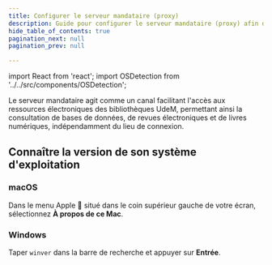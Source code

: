```yaml
---
title: Configurer le serveur mandataire (proxy)
description: Guide pour configurer le serveur mandataire (proxy) afin d'accéder aux ressources électroniques.
hide_table_of_contents: true
pagination_next: null
pagination_prev: null

---
```


import React from 'react';
import OSDetection from '../../src/components/OSDetection';

Le serveur mandataire agit comme un canal facilitant l'accès aux ressources électroniques des bibliothèques UdeM, permettant ainsi la consultation de bases de données, de revues électroniques et de livres numériques, indépendamment du lieu de connexion.

<OSDetection />


## Connaître la version de son système d'exploitation

### macOS

Dans le menu Apple  situé dans le coin supérieur gauche de votre écran, sélectionnez **À propos de ce Mac**.



### Windows

Taper `winver` dans la barre de recherche et appuyer sur **Entrée**.

